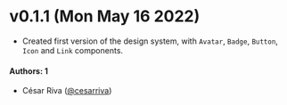 # v0.1.1 (Mon May 16 2022)

- Created first version of the design system, with `Avatar`, `Badge`, `Button`, `Icon` and `Link` components.

#### Authors: 1

- César Riva ([@cesarriva](https://github.com/cesarriva))
